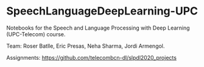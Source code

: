 # SpeechLanguageDeepLearning-UPC
Notebooks for the Speech and Language Processing with Deep Learning (UPC-Telecom) course.

Team: Roser Batlle, Eric Presas, Neha Sharma, Jordi Armengol.

Assignments: <https://github.com/telecombcn-dl/slpdl2020_projects>

